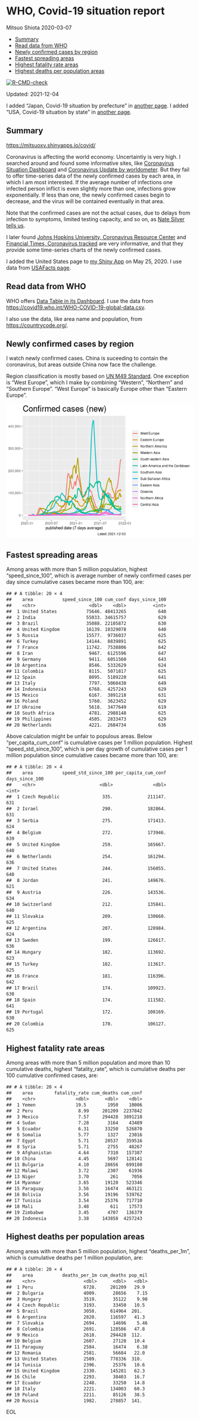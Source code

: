 WHO, Covid-19 situation report
================
Mitsuo Shiota
2020-03-07

-   [Summary](#summary)
-   [Read data from WHO](#read-data-from-who)
-   [Newly confirmed cases by region](#newly-confirmed-cases-by-region)
-   [Fastest spreading areas](#fastest-spreading-areas)
-   [Highest fatality rate areas](#highest-fatality-rate-areas)
-   [Highest deaths per population
    areas](#highest-deaths-per-population-areas)

<!-- badges: start -->

[![R-CMD-check](https://github.com/mitsuoxv/covid/workflows/R-CMD-check/badge.svg)](https://github.com/mitsuoxv/covid/actions)
<!-- badges: end -->

Updated: 2021-12-04

I added “Japan, Covid-19 situation by prefecture” in [another
page](Japan.md). I added “USA, Covid-19 situation by state” in [another
page](USA.md).

## Summary

<https://mitsuoxv.shinyapps.io/covid/>

Coronavirus is affecting the world economy. Uncertaintiy is very high. I
searched around and found some informative sites, like [Coronavirus
Situation
Dashboard](https://who.maps.arcgis.com/apps/opsdashboard/index.html#/c88e37cfc43b4ed3baf977d77e4a0667)
and [Coronavirus Update by
worldometer](https://www.worldometers.info/coronavirus/). But they fail
to offer time-series data of the newly confirmed cases by each area, in
which I am most interested. If the average number of infections one
infected person inflict is even slightly more than one, infections grow
exponentially. If less than one, the newly confirmed cases begin to
decrease, and the virus will be contained eventually in that area.

Note that the confirmed cases are not the actual cases, due to delays
from infection to symptoms, limited testing capacity, and so on, as
[Nate Silver tells
us](https://fivethirtyeight.com/features/coronavirus-case-counts-are-meaningless/).

I later found [Johns Hopkins University, Coronavirus Resource
Center](https://coronavirus.jhu.edu/) and [Financial Times, Coronavirus
tracked](https://www.ft.com/content/a26fbf7e-48f8-11ea-aeb3-955839e06441)
are very informative, and that they provide some time-series charts of
the newly confirmed cases.

I added the United States page to [my Shiny
App](https://mitsuoxv.shinyapps.io/covid/) on May 25, 2020. I use data
from [USAFacts
page](https://usafacts.org/visualizations/coronavirus-covid-19-spread-map/).

## Read data from WHO

WHO offers [Data Table in its Dashboard](https://covid19.who.int/table).
I use the data from
<https://covid19.who.int/WHO-COVID-19-global-data.csv>.

I also use the data, like area name and population, from
<https://countrycode.org/>.

## Newly confirmed cases by region

I watch newly confirmed cases. China is suceeding to contain the
coronavirus, but areas outside China now face the challenge.

Region classification is mostly based on [UN M49
Standard](https://unstats.un.org/unsd/methodology/m49/). One exception
is “West Europe”, which I make by combining “Western”, “Northern” and
“Southern Europe”. “West Europe” is basically Europe other than “Eastern
Europe”.

![](README_files/figure-gfm/chart-1.png)<!-- -->

## Fastest spreading areas

Among areas with more than 5 million population, highest
“speed\_since\_100”, which is average number of newly confirmed cases
per day since cumulative cases became more than 100, are:

    ## # A tibble: 20 × 4
    ##    area           speed_since_100 cum_conf days_since_100
    ##    <chr>                    <dbl>    <dbl>          <int>
    ##  1 United States           75646. 48413265            640
    ##  2 India                   55033. 34615757            629
    ##  3 Brazil                  35088. 22105872            630
    ##  4 United Kingdom          16139. 10329078            640
    ##  5 Russia                  15577.  9736037            625
    ##  6 Turkey                  14144.  8839891            625
    ##  7 France                  11742.  7538806            642
    ##  8 Iran                     9467.  6125596            647
    ##  9 Germany                  9411.  6051560            643
    ## 10 Argentina                8546.  5332629            624
    ## 11 Colombia                 8115.  5071817            625
    ## 12 Spain                    8095.  5189220            641
    ## 13 Italy                    7797.  5060430            649
    ## 14 Indonesia                6768.  4257243            629
    ## 15 Mexico                   6167.  3891218            631
    ## 16 Poland                   5760.  3623452            629
    ## 17 Ukraine                  5618.  3477649            619
    ## 18 South Africa             4781.  2988148            625
    ## 19 Philippines              4505.  2833473            629
    ## 20 Netherlands              4221.  2684734            636

Above calculation might be unfair to populous areas. Below
“per\_capita\_cum\_conf” is cumulative cases per 1 million population.
Highest “speed\_std\_since\_100”, which is per day growth of cumulative
cases per 1 million population since cumulative cases became more than
100, are:

    ## # A tibble: 20 × 4
    ##    area           speed_std_since_100 per_capita_cum_conf days_since_100
    ##    <chr>                        <dbl>               <dbl>          <int>
    ##  1 Czech Republic                335.             211147.            631
    ##  2 Israel                        290.             182864.            631
    ##  3 Serbia                        275.             171413.            624
    ##  4 Belgium                       272.             173946.            639
    ##  5 United Kingdom                259.             165667.            640
    ##  6 Netherlands                   254.             161294.            636
    ##  7 United States                 244.             156055.            640
    ##  8 Jordan                        241.             149676.            621
    ##  9 Austria                       226.             143536.            634
    ## 10 Switzerland                   212.             135841.            640
    ## 11 Slovakia                      209.             130660.            625
    ## 12 Argentina                     207.             128984.            624
    ## 13 Sweden                        199.             126617.            636
    ## 14 Hungary                       182.             113692.            623
    ## 15 Turkey                        182.             113617.            625
    ## 16 France                        181.             116396.            642
    ## 17 Brazil                        174.             109923.            630
    ## 18 Spain                         174.             111582.            641
    ## 19 Portugal                      172.             108169.            630
    ## 20 Colombia                      170.             106127.            625

## Highest fatality rate areas

Among areas with more than 5 million population and more than 10
cumulative deaths, highest “fatality\_rate”, which is cumulative deaths
per 100 cumulative confirmed cases, are:

    ## # A tibble: 20 × 4
    ##    area        fatality_rate cum_deaths cum_conf
    ##    <chr>               <dbl>      <dbl>    <dbl>
    ##  1 Yemen               19.5        1950    10006
    ##  2 Peru                 8.99     201209  2237842
    ##  3 Mexico               7.57     294428  3891218
    ##  4 Sudan                7.28       3164    43489
    ##  5 Ecuador              6.31      33250   526870
    ##  6 Somalia              5.77       1327    23016
    ##  7 Egypt                5.71      20537   359516
    ##  8 Syria                5.71       2755    48267
    ##  9 Afghanistan          4.64       7310   157387
    ## 10 China                4.45       5697   128141
    ## 11 Bulgaria             4.10      28656   699180
    ## 12 Malawi               3.72       2307    61936
    ## 13 Niger                3.70        261     7056
    ## 14 Myanmar              3.65      19120   523346
    ## 15 Paraguay             3.56      16474   463121
    ## 16 Bolivia              3.56      19196   539762
    ## 17 Tunisia              3.54      25376   717710
    ## 18 Mali                 3.48        611    17573
    ## 19 Zimbabwe             3.45       4707   136379
    ## 20 Indonesia            3.38     143858  4257243

## Highest deaths per population areas

Among areas with more than 5 million population, highest
“deaths\_per\_1m”, which is cumulative deaths per 1 million population,
are:

    ## # A tibble: 20 × 4
    ##    area           deaths_per_1m cum_deaths pop_mil
    ##    <chr>                  <dbl>      <dbl>   <dbl>
    ##  1 Peru                   6728.     201209   29.9 
    ##  2 Bulgaria               4009.      28656    7.15
    ##  3 Hungary                3519.      35122    9.98
    ##  4 Czech Republic         3193.      33450   10.5 
    ##  5 Brazil                 3058.     614964  201.  
    ##  6 Argentina              2820.     116597   41.3 
    ##  7 Slovakia               2694.      14696    5.46
    ##  8 Colombia               2691.     128586   47.8 
    ##  9 Mexico                 2618.     294428  112.  
    ## 10 Belgium                2607.      27120   10.4 
    ## 11 Paraguay               2584.      16474    6.38
    ## 12 Romania                2581.      56684   22.0 
    ## 13 United States          2509.     778336  310.  
    ## 14 Tunisia                2396.      25376   10.6 
    ## 15 United Kingdom         2330.     145281   62.3 
    ## 16 Chile                  2293.      38403   16.7 
    ## 17 Ecuador                2248.      33250   14.8 
    ## 18 Italy                  2221.     134003   60.3 
    ## 19 Poland                 2211.      85126   38.5 
    ## 20 Russia                 1982.     278857  141.

EOL
